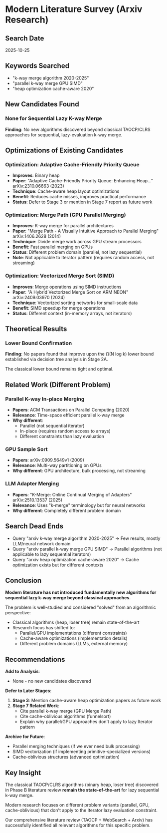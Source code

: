 # Modern Literature Survey (Arxiv Research)

## Search Date
2025-10-25

## Keywords Searched
- "k-way merge algorithm 2020-2025"
- "parallel k-way merge GPU SIMD"
- "heap optimization cache-aware 2020"

## New Candidates Found

### None for Sequential Lazy K-way Merge

**Finding**: No new algorithms discovered beyond classical TAOCP/CLRS approaches for sequential, lazy-evaluation k-way merge.

## Optimizations of Existing Candidates

### Optimization: Adaptive Cache-Friendly Priority Queue

- **Improves**: Binary heap
- **Paper**: "Adaptive Cache-Friendly Priority Queue: Enhancing Heap..." arXiv:2310.06663 (2023)
- **Technique**: Cache-aware heap layout optimizations
- **Benefit**: Reduces cache misses, improves practical performance
- **Status**: Defer to Stage 3 or mention in Stage 7 report as future work

### Optimization: Merge Path (GPU Parallel Merging)

- **Improves**: K-way merge for parallel architectures
- **Paper**: "Merge Path - A Visually Intuitive Approach to Parallel Merging" arXiv:1406.2628 (2014)
- **Technique**: Divide merge work across GPU stream processors
- **Benefit**: Fast parallel merging on GPUs
- **Status**: Different problem domain (parallel, not lazy sequential)
- **Note**: Not applicable to Iterator pattern (requires random access, not streaming)

### Optimization: Vectorized Merge Sort (SIMD)

- **Improves**: Merge operations using SIMD instructions
- **Paper**: "A Hybrid Vectorized Merge Sort on ARM NEON" arXiv:2409.03970 (2024)
- **Technique**: Vectorized sorting networks for small-scale data
- **Benefit**: SIMD speedup for merge operations
- **Status**: Different context (in-memory arrays, not iterators)

## Theoretical Results

### Lower Bound Confirmation

**Finding**: No papers found that improve upon the Ω(N log k) lower bound established via decision tree analysis in Stage 2A.

The classical lower bound remains tight and optimal.

## Related Work (Different Problem)

### Parallel K-way In-place Merging

- **Papers**: ACM Transactions on Parallel Computing (2020)
- **Relevance**: Time-space efficient parallel k-way merge
- **Why different**:
  - Parallel (not sequential iterator)
  - In-place (requires random access to arrays)
  - Different constraints than lazy evaluation

### GPU Sample Sort

- **Papers**: arXiv:0909.5649v1 (2009)
- **Relevance**: Multi-way partitioning on GPUs
- **Why different**: GPU architecture, bulk processing, not streaming

### LLM Adapter Merging

- **Papers**: "K-Merge: Online Continual Merging of Adapters" arXiv:2510.13537 (2025)
- **Relevance**: Uses "k-merge" terminology but for neural networks
- **Why different**: Completely different problem domain

## Search Dead Ends

- Query "arxiv k-way merge algorithm 2020-2025" → Few results, mostly LLM/neural network domain
- Query "arxiv parallel k-way merge GPU SIMD" → Parallel algorithms (not applicable to lazy sequential iterators)
- Query "arxiv heap optimization cache-aware 2020" → Cache optimization exists but for different contexts

## Conclusion

**Modern literature has not introduced fundamentally new algorithms for sequential lazy k-way merge beyond classical approaches.**

The problem is well-studied and considered "solved" from an algorithmic perspective:
- Classical algorithms (heap, loser tree) remain state-of-the-art
- Research focus has shifted to:
  * Parallel/GPU implementations (different constraints)
  * Cache-aware optimizations (implementation details)
  * Different problem domains (LLMs, external memory)

## Recommendations

**Add to Analysis**:
- None - no new candidates discovered

**Defer to Later Stages**:
1. **Stage 3**: Mention cache-aware heap optimization papers as future work
2. **Stage 7 Related Work**:
   - Cite parallel k-way merge (GPU Merge Path)
   - Cite cache-oblivious algorithms (funnelsort)
   - Explain why parallel/GPU approaches don't apply to lazy Iterator pattern

**Archive for Future**:
- Parallel merging techniques (if we ever need bulk processing)
- SIMD vectorization (if implementing primitive-specialized versions)
- Cache-oblivious structures (advanced optimization)

## Key Insight

The classical TAOCP/CLRS algorithms (binary heap, loser tree) discovered in Phase B literature review **remain the state-of-the-art** for lazy sequential k-way merge.

Modern research focuses on different problem variants (parallel, GPU, cache-oblivious) that don't apply to the Iterator<T> lazy evaluation constraint.

Our comprehensive literature review (TAOCP + WebSearch + Arxiv) has successfully identified all relevant algorithms for this specific problem.
